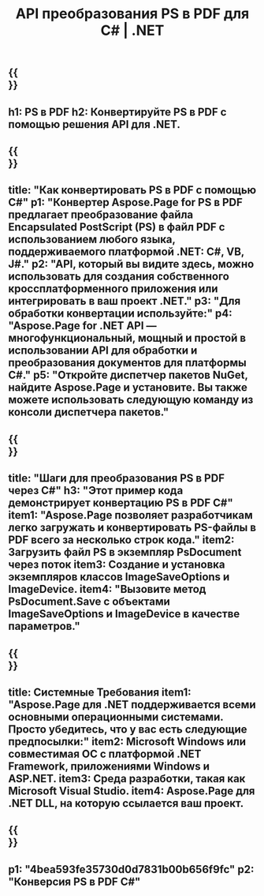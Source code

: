 ﻿---
translation: true
template: /_templates/_conversion-child-net.md
title: API преобразования PS в PDF для C# | .NET
url: /net/conversion/ps-to-pdf/
description: Пример кода для преобразования PS в PDF C#. Используйте пример кода API для пакетного преобразования файлов PS в PDF в VB.NET, Asp.NET или любом приложении на основе .NET.
informat: PS
outformat: PDF
otherformats: XPS EPS
---

{{<section banner>}}
---
h1: PS в PDF
h2: Конвертируйте PS в PDF с помощью решения API для .NET.
---

{{<section overview>}}
---
title: "Как конвертировать PS в PDF с помощью C#"
p1: "Конвертер Aspose.Page for PS в PDF предлагает преобразование файла Encapsulated PostScript (PS) в файл PDF с использованием любого языка, поддерживаемого платформой .NET: C#, VB, J#."
p2: "API, который вы видите здесь, можно использовать для создания собственного кроссплатформенного приложения или интегрировать в ваш проект .NET."
p3: "Для обработки конвертации используйте:"
p4: "Aspose.Page for .NET API — многофункциональный, мощный и простой в использовании API для обработки и преобразования документов для платформы C#."
p5: "Откройте диспетчер пакетов NuGet, найдите Aspose.Page и установите. Вы также можете использовать следующую команду из консоли диспетчера пакетов."
---

{{<section feature1>}}
---
title: "Шаги для преобразования PS в PDF через C#"
h3: "Этот пример кода демонстрирует конвертацию PS в PDF C#"
item1: "Aspose.Page позволяет разработчикам легко загружать и конвертировать PS-файлы в PDF всего за несколько строк кода."
item2: Загрузить файл PS в экземпляр PsDocument через поток
item3: Создание и установка экземпляров классов ImageSaveOptions и ImageDevice.
item4: "Вызовите метод PsDocument.Save с объектами ImageSaveOptions и ImageDevice в качестве параметров."
---

{{<section feature2>}}
---
title: Системные Требования
item1: "Aspose.Page для .NET поддерживается всеми основными операционными системами. Просто убедитесь, что у вас есть следующие предпосылки:"
item2: Microsoft Windows или совместимая ОС с платформой .NET Framework, приложениями Windows и ASP.NET.
item3: Среда разработки, такая как Microsoft Visual Studio.
item4: Aspose.Page для .NET DLL, на которую ссылается ваш проект.
---

{{<section gist>}}
---
p1: "4bea593fe35730d0d7831b00b656f9fc"
p2: "Конверсия PS в PDF C#"
---

